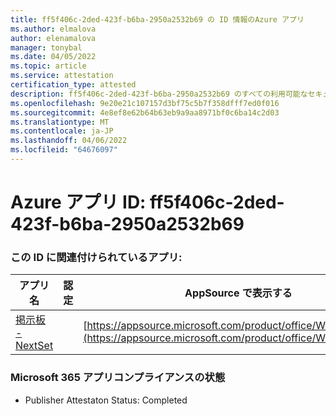 ```yaml
---
title: ff5f406c-2ded-423f-b6ba-2950a2532b69 の ID 情報のAzure アプリ
ms.author: elmalova
author: elenamalova
manager: tonybal
ms.date: 04/05/2022
ms.topic: article
ms.service: attestation
certification_type: attested
description: ff5f406c-2ded-423f-b6ba-2950a2532b69 のすべての利用可能なセキュリティとコンプライアンス情報。
ms.openlocfilehash: 9e20e21c107157d3bf75c5b7f358dfff7ed0f016
ms.sourcegitcommit: 4e8ef8e62b64b63eb9a9aa8971bf0c6ba14c2d03
ms.translationtype: MT
ms.contentlocale: ja-JP
ms.lasthandoff: 04/06/2022
ms.locfileid: "64676097"
---
```

# <a name="azure-app-id-ff5f406c-2ded-423f-b6ba-2950a2532b69"></a>Azure アプリ ID: ff5f406c-2ded-423f-b6ba-2950a2532b69


### <a name="apps-associated-with-this-id"></a>この ID に関連付けられているアプリ:
| **アプリ名** | **認定** | **AppSource で表示する** |
|--------------|---------------|-----------------------|
| [掲示板 - NextSet](../forward/WA200002122.md) |  | [https://appsource.microsoft.com/product/office/WA200002122](https://appsource.microsoft.com/product/office/WA200002122) |

### <a name="microsoft-365-app-compliance-status"></a>Microsoft 365 アプリコンプライアンスの状態
- Publisher Attestaton Status: Completed
